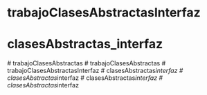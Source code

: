 # trabajoClasesAbstractasInterfaz
# clasesAbstractas_interfaz
#   t r a b a j o C l a s e s A b s t r a c t a s  
 #   t r a b a j o C l a s e s A b s t r a c t a s  
 #   t r a b a j o C l a s e s A b s t r a c t a s I n t e r f a z  
 #   c l a s e s A b s t r a c t a s _ i n t e r f a z  
 #   c l a s e s A b s t r a c t a s _ i n t e r f a z  
 #   c l a s e s A b s t r a c t a s _ i n t e r f a z  
 #   c l a s e s A b s t r a c t a s _ i n t e r f a z  
 